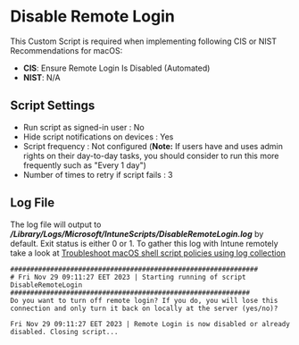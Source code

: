 # Disable Remote Login
This Custom Script is required when implementing following CIS or NIST Recommendations for macOS: 
- **CIS**: Ensure Remote Login Is Disabled (Automated)
- **NIST**: N/A

## Script Settings

- Run script as signed-in user : No
- Hide script notifications on devices : Yes
- Script frequency : Not configured (**Note:** If users have and uses admin rights on their day-to-day tasks, you should consider to run this more frequently such as "Every 1 day")
- Number of times to retry if script fails : 3

## Log File

The log file will output to ***/Library/Logs/Microsoft/IntuneScripts/DisableRemoteLogin.log*** by default. Exit status is either 0 or 1. To gather this log with Intune remotely take a look at  [Troubleshoot macOS shell script policies using log collection](https://docs.microsoft.com/en-us/mem/intune/apps/macos-shell-scripts#troubleshoot-macos-shell-script-policies-using-log-collection)

```
##############################################################
# Fri Nov 29 09:11:27 EET 2023 | Starting running of script DisableRemoteLogin
############################################################
Do you want to turn off remote login? If you do, you will lose this connection and only turn it back on locally at the server (yes/no)?
 
Fri Nov 29 09:11:27 EET 2023 | Remote Login is now disabled or already disabled. Closing script...
```
